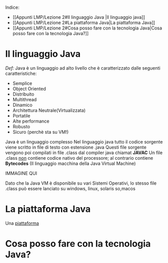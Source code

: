 Indice:
- [[Appunti LMP/Lezione 2#Il linguaggio Java |Il linguaggio java]]
- [[Appunti LMP/Lezione 2#La piattaforma Java|La piattaforma Java]]
- [[Appunti LMP/Lezione 2#Cosa posso fare con la tecnologia Java|Cosa posso fare con la tecnologia Java?]]


# Il linguaggio Java

_Def:_
Java è un linguaggio ad alto livello che è caratterizzato dalle seguenti caratteristiche:
- Semplice
- Object Oriented
- Distribuito
- Multithread
- Dinamico
- Architettura Neutrale(Virtualizzata)
- Portatile
- Alte performance
- Robusto
- Sicuro (perchè sta su VM!)

Java è un linguaggio complesso
Nel linguaggio java tutto il codice sorgente viene scritto in file di testo con estensione .java
Questi file sorgente vengono poi compilati in file .class dal compiler java chiamat <b>JAVAC</b>
Un file .class <u>non</u> contiene codice nativo del processore; al contrario contiene <b>Bytecodes</b> (Il linguaggio macchina della Java Virtual Machine)

IMMAGINE QUI

Dato che la Java VM è disponibile su vari Sistemi Operativi, lo stesso file .class può essere lanciato su windows, linux, solaris so,macos
# La piattaforma Java

Una <u>piattaforma</u>
# Cosa posso fare con la tecnologia Java?
